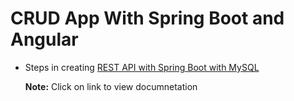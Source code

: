# CRUD App With Spring Boot and Angular

- Steps in creating <a href="https://github.com/2711-bharath/Spring-Boot-CRUD/blob/main/EmployeeManager/README.md">REST API with Spring Boot with MySQL</a>

  **Note:** Click on link to view documnetation
